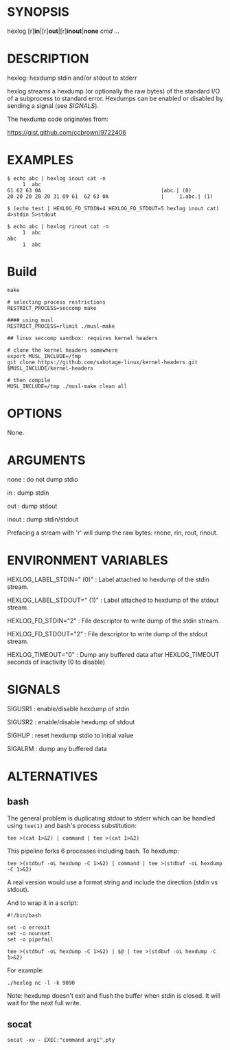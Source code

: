 # SYNOPSIS

hexlog [r]**in**|[r]**out**|[r]**inout**|**none** *cmd* *...*

# DESCRIPTION

hexlog: hexdump stdin and/or stdout to stderr

hexlog streams a hexdump (or optionally the raw bytes) of the standard
I/O of a subprocess to standard error. Hexdumps can be enabled or disabled
by sending a signal (see *SIGNALS*).

The hexdump code originates from:

https://gist.github.com/ccbrown/9722406

# EXAMPLES

```
$ echo abc | hexlog inout cat -n
     1  abc
61 62 63 0A                                       |abc.| (0)
20 20 20 20 20 31 09 61  62 63 0A                 |     1.abc.| (1)

$ (echo test | HEXLOG_FD_STDIN=4 HEXLOG_FD_STDOUT=5 hexlog inout cat) 4>stdin 5>stdout

$ echo abc | hexlog rinout cat -n
     1  abc
abc
     1  abc

```

# Build

```
make

# selecting process restrictions
RESTRICT_PROCESS=seccomp make

#### using musl
RESTRICT_PROCESS=rlimit ./musl-make

## linux seccomp sandbox: requires kernel headers

# clone the kernel headers somewhere
export MUSL_INCLUDE=/tmp
git clone https://github.com/sabotage-linux/kernel-headers.git $MUSL_INCLUDE/kernel-headers

# then compile
MUSL_INCLUDE=/tmp ./musl-make clean all
```

# OPTIONS

None.

# ARGUMENTS

none
: do not dump stdio

in
: dump stdin

out
: dump stdout

inout
: dump stdin/stdout

Prefacing a stream with 'r' will dump the raw bytes: rnone, rin,
rout, rinout.

# ENVIRONMENT VARIABLES

HEXLOG_LABEL_STDIN=" (0)"
: Label attached to hexdump of the stdin stream.

HEXLOG_LABEL_STDOUT=" (1)"
: Label attached to hexdump of the stdout stream.

HEXLOG_FD_STDIN="2"
: File descriptor to write dump of the stdin stream.

HEXLOG_FD_STDOUT="2"
: File descriptor to write dump of the stdout stream.

HEXLOG_TIMEOUT="0"
: Dump any buffered data after HEXLOG_TIMEOUT seconds of inactivity
(0 to disable)

# SIGNALS

SIGUSR1
: enable/disable hexdump of stdin

SIGUSR2
: enable/disable hexdump of stdout

SIGHUP
: reset hexdump stdio to initial value

SIGALRM
: dump any buffered data

# ALTERNATIVES

## bash

The general problem is duplicating stdout to stderr which can be handled
using `tee(1)` and bash's process substitution:

```
tee >(cat 1>&2) | command | tee >(cat 1>&2)
```

This pipeline forks 6 processes including bash. To hexdump:

```
tee >(stdbuf -oL hexdump -C 1>&2) | command | tee >(stdbuf -oL hexdump -C 1>&2)
```

A real version would use a format string and include the direction
(stdin vs stdout).

And to wrap it in a script:

```
#!/bin/bash

set -o errexit
set -o nounset
set -o pipefail

tee >(stdbuf -oL hexdump -C 1>&2) | $@ | tee >(stdbuf -oL hexdump -C 1>&2)
```

For example:

```
./hexlog nc -l -k 9090
```

Note: hexdump doesn't exit and flush the buffer when stdin is closed. It
will wait for the next full write.

## socat

```
socat -xv - EXEC:"command arg1",pty
```
